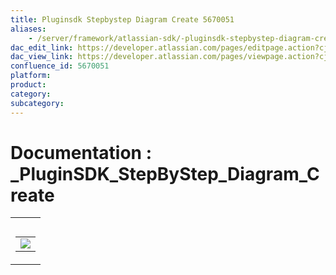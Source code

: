 ```yaml
---
title: Pluginsdk Stepbystep Diagram Create 5670051
aliases:
    - /server/framework/atlassian-sdk/-pluginsdk-stepbystep-diagram-create-5670051.html
dac_edit_link: https://developer.atlassian.com/pages/editpage.action?cjm=wozere&pageId=5670051
dac_view_link: https://developer.atlassian.com/pages/viewpage.action?cjm=wozere&pageId=5670051
confluence_id: 5670051
platform:
product:
category:
subcategory:
---
```

# Documentation : \_PluginSDK\_StepByStep\_Diagram\_Create

<table>
<colgroup>
<col style="width: 100%" />
</colgroup>
<tbody>
<tr class="odd">
<td><table>
<caption> </caption>
<tbody>
<tr class="odd">
<td><img src="/server/framework/atlassian-sdk/images/5865602.png" class="gliffy-macro-image" /></td>
</tr>
</tbody>
</table></td>
</tr>
</tbody>
</table>
















































































































































































































































































































